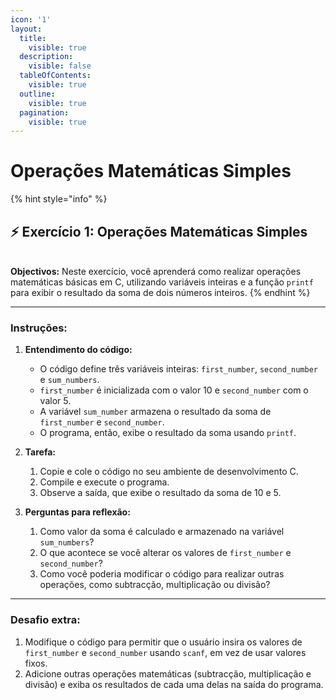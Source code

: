```yaml
---
icon: '1'
layout:
  title:
    visible: true
  description:
    visible: false
  tableOfContents:
    visible: true
  outline:
    visible: true
  pagination:
    visible: true
---
```


# Operações Matemáticas Simples



{% hint style="info" %}
## ⚡️ Exercício 1: **Operações Matemáticas Simples**

\
**Objectivos:** Neste exercício, você aprenderá como realizar operações matemáticas básicas em C, utilizando variáveis inteiras e a função `printf` para exibir o resultado da soma de dois números inteiros.
{% endhint %}



***



### **Instruções:**

1. **Entendimento do código:**
   * O código define três variáveis inteiras: `first_number`, `second_number` e `sum_numbers`.
   * `first_number` é inicializada com o valor 10 e `second_number` com o valor 5.
   * A variável `sum_number` armazena o resultado da soma de `first_number` e `second_number`.
   * O programa, então, exibe o resultado da soma usando `printf`.
2. **Tarefa:**
   1. Copie e cole o código no seu ambiente de desenvolvimento C.
   2. Compile e execute o programa.
   3. Observe a saída, que exibe o resultado da soma de 10 e 5.
3.  **Perguntas para reflexão:**

    1. Como valor da soma é calculado e armazenado na variável `sum_numbers`?
    2. O que acontece se você alterar os valores de `first_number` e `second_number`?
    3. Como você poderia modificar o código para realizar outras operações, como subtracção, multiplicação ou divisão?



***



### **Desafio extra:**

1. Modifique o código para permitir que o usuário insira os valores de `first_number` e `second_number` usando `scanf`, em vez de usar valores fixos.
2. Adicione outras operações matemáticas (subtracção, multiplicação e divisão) e exiba os resultados de cada uma delas na saída do programa.



